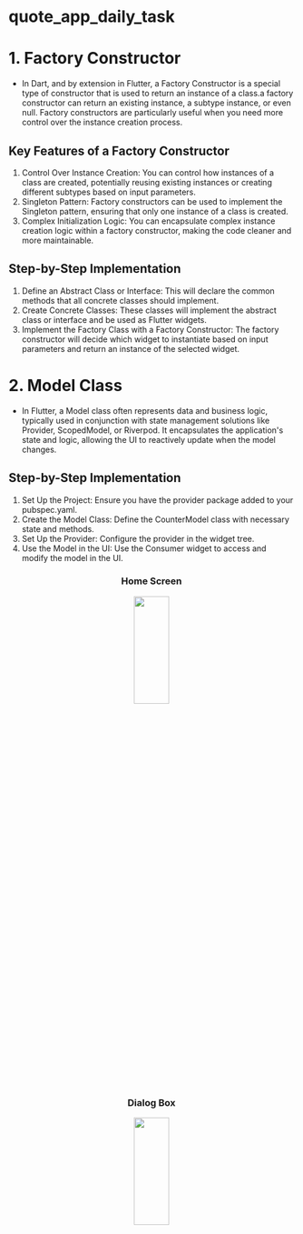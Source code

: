 # quote_app_daily_task

# 1. Factory Constructor
- In Dart, and by extension in Flutter, a Factory Constructor is a special type of constructor that is used to return an instance of a class.a factory constructor can return an existing instance, a subtype instance, or even null. Factory constructors are particularly useful when you need more control over the instance creation process.

## Key Features of a Factory Constructor
1. Control Over Instance Creation: You can control how instances of a class are created, potentially reusing existing instances or creating different subtypes based on input parameters.
2. Singleton Pattern: Factory constructors can be used to implement the Singleton pattern, ensuring that only one instance of a class is created.
3. Complex Initialization Logic: You can encapsulate complex instance creation logic within a factory constructor, making the code cleaner and more maintainable.

## Step-by-Step Implementation
1. Define an Abstract Class or Interface: This will declare the common methods that all concrete classes should implement.
2. Create Concrete Classes: These classes will implement the abstract class or interface and be used as Flutter widgets.
3. Implement the Factory Class with a Factory Constructor: The factory constructor will decide which widget to instantiate based on input parameters and return an instance of the selected widget.

# 2. Model Class
- In Flutter, a Model class often represents data and business logic, typically used in conjunction with state management solutions like Provider, ScopedModel, or Riverpod. It encapsulates the application's state and logic, allowing the UI to reactively update when the model changes.

## Step-by-Step Implementation
1. Set Up the Project: Ensure you have the provider package added to your pubspec.yaml.
2. Create the Model Class: Define the CounterModel class with necessary state and methods.
3. Set Up the Provider: Configure the provider in the widget tree.
4. Use the Model in the UI: Use the Consumer widget to access and modify the model in the UI.



<h3 align = "center"> Home Screen </h3>
<p align = "center">
<img src= "https://github.com/Yash-978/quote_app_daily_task/assets/147479013/9ef25570-509b-456c-b5f9-e843d350b17a" width=35%
height=22% >

<h3 align = "center"> Dialog Box </h3>
<p align = "center">
<img src= "https://github.com/Yash-978/quote_app_daily_task/assets/147479013/f81a1b22-d846-4933-8f0d-14b3b18bd1ab" width=35%
height=22% >


